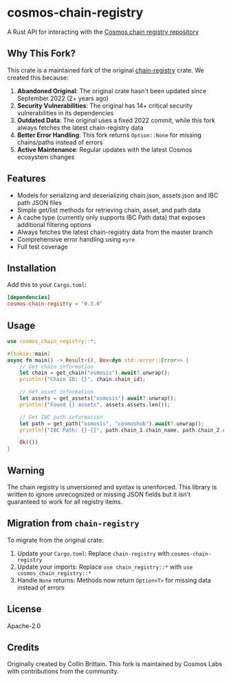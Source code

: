 # cosmos-chain-registry

A Rust API for interacting with the [Cosmos chain registry repository](https://github.com/cosmos/chain-registry)

## Why This Fork?

This crate is a maintained fork of the original [chain-registry](https://crates.io/crates/chain-registry) crate. We created this because:

1. **Abandoned Original**: The original crate hasn't been updated since September 2022 (2+ years ago)
2. **Security Vulnerabilities**: The original has 14+ critical security vulnerabilities in its dependencies
3. **Outdated Data**: The original uses a fixed 2022 commit, while this fork always fetches the latest chain-registry data
4. **Better Error Handling**: This fork returns `Option::None` for missing chains/paths instead of errors
5. **Active Maintenance**: Regular updates with the latest Cosmos ecosystem changes

## Features

- Models for serializing and deserializing chain.json, assets.json and IBC path JSON files
- Simple get/list methods for retrieving chain, asset, and path data
- A cache type (currently only supports IBC Path data) that exposes additional filtering options
- Always fetches the latest chain-registry data from the master branch
- Comprehensive error handling using `eyre`
- Full test coverage

## Installation

Add this to your `Cargo.toml`:

```toml
[dependencies]
cosmos-chain-registry = "0.3.0"
```

## Usage

```rust
use cosmos_chain_registry::*;

#[tokio::main]
async fn main() -> Result<(), Box<dyn std::error::Error>> {
    // Get chain information
    let chain = get_chain("osmosis").await?.unwrap();
    println!("Chain ID: {}", chain.chain_id);

    // Get asset information
    let assets = get_assets("osmosis").await?.unwrap();
    println!("Found {} assets", assets.assets.len());

    // Get IBC path information
    let path = get_path("osmosis", "cosmoshub").await?.unwrap();
    println!("IBC Path: {}-{}", path.chain_1.chain_name, path.chain_2.chain_name);

    Ok(())
}
```

## Warning

The chain registry is unversioned and syntax is unenforced. This library is written to ignore unrecognized or missing JSON fields but it isn't guaranteed to work for all registry items.

## Migration from `chain-registry`

To migrate from the original crate:

1. Update your `Cargo.toml`: Replace `chain-registry` with `cosmos-chain-registry`
2. Update your imports: Replace `use chain_registry::*` with `use cosmos_chain_registry::*`
3. Handle `None` returns: Methods now return `Option<T>` for missing data instead of errors

## License

Apache-2.0

## Credits

Originally created by Collin Brittain. This fork is maintained by Cosmos Labs with contributions from the community.